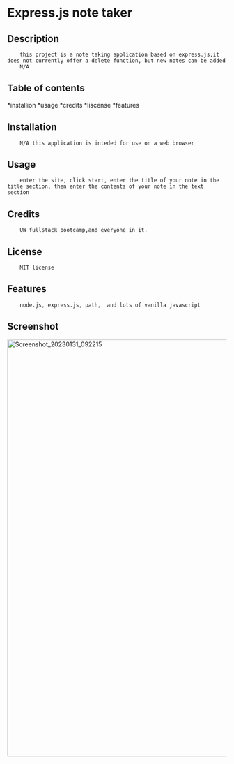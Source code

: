 
# Express.js note taker
## Description
        this project is a note taking application based on express.js,it does not currently offer a delete function, but new notes can be added
        N/A
## Table of contents
 *installion
 *usage
 *credits
 *liscense
 *features        
        
## Installation
        N/A this application is inteded for use on a web browser
        
## Usage
        enter the site, click start, enter the title of your note in the title section, then enter the contents of your note in the text section
       
## Credits
        UW fullstack bootcamp,and everyone in it.
        
## License
        MIT license


        
## Features
        node.js, express.js, path,  and lots of vanilla javascript

## Screenshot        
        
<img width="955" alt="Screenshot_20230131_092215" src="https://user-images.githubusercontent.com/109006341/215913826-c93aed22-ce96-4db5-8401-e5abef35c834.png">
